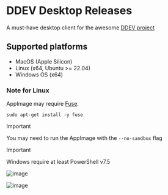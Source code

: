 # DDEV Desktop Releases

A must-have desktop client for the awesome [DDEV project](https://ddev.com/)

## Supported platforms
- MacOS (Apple Silicon)
- Linux (x64, Ubuntu >= 22.04)
- Windows OS (x64)

### Note for Linux
AppImage may require [Fuse]([url](https://github.com/appimage/appimagekit/wiki/fuse)).
```
sudo apt-get install -y fuse
```

> [!IMPORTANT]
> You may need to run the AppImage with the `--no-sandbox` flag

> [!IMPORTANT]
> Windows require at least PowerShell v7.5

![image](https://github.com/user-attachments/assets/578d6a11-4d6a-4b38-a6bb-ce7b39503ee5)

![image](https://github.com/user-attachments/assets/f6b65018-3b1e-402c-9d03-433b63e7f862)
